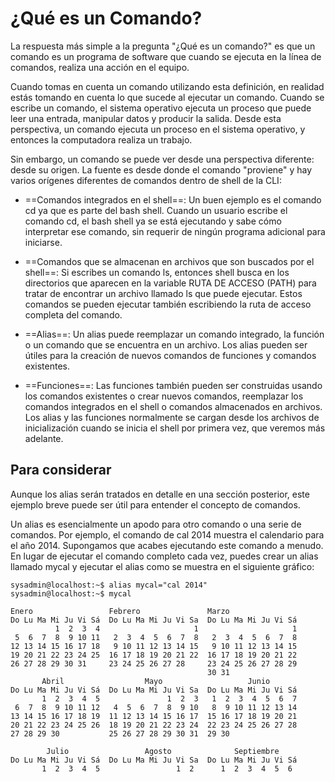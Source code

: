 # ¿Qué es un Comando?
La respuesta más simple a la pregunta "¿Qué es un comando?" es que un comando es un programa de software que cuando se ejecuta en la línea de comandos, realiza una acción en el equipo.

Cuando tomas en cuenta un comando utilizando esta definición, en realidad estás tomando en cuenta lo que sucede al ejecutar un comando. Cuando se escribe un comando, el sistema operativo ejecuta un proceso que puede leer una entrada, manipular datos y producir la salida. Desde esta perspectiva, un comando ejecuta un proceso en el sistema operativo, y entonces la computadora realiza un trabajo.

Sin embargo, un comando se puede ver desde una perspectiva diferente: desde su origen. La fuente es desde donde el comando "proviene" y hay varios orígenes diferentes de comandos dentro de shell de la CLI:

- ==Comandos integrados en el shell==: Un buen ejemplo es el comando cd ya que es parte del bash shell. Cuando un usuario escribe el comando cd, el bash shell ya se está ejecutando y sabe cómo interpretar ese comando, sin requerir de ningún programa adicional para iniciarse.

- ==Comandos que se almacenan en archivos que son buscados por el shell==: Si escribes un comando ls, entonces shell busca en los directorios que aparecen en la variable RUTA DE ACCESO (PATH) para tratar de encontrar un archivo llamado ls que puede ejecutar. Estos comandos se pueden ejecutar también escribiendo la ruta de acceso completa del comando.

- ==Alias==: Un alias puede reemplazar un comando integrado, la función o un comando que se encuentra en un archivo. Los alias pueden ser útiles para la creación de nuevos comandos de funciones y comandos existentes.

- ==Funciones==: Las funciones también pueden ser construidas usando los comandos existentes o crear nuevos comandos, reemplazar los comandos integrados en el shell o comandos almacenados en archivos. Los alias y las funciones normalmente se cargan desde los archivos de inicialización cuando se inicia el shell por primera vez, que veremos más adelante.

## Para considerar

Aunque los alias serán tratados en detalle en una sección posterior, este ejemplo breve puede ser útil para entender el concepto de comandos.

Un alias es esencialmente un apodo para otro comando o una serie de comandos. Por ejemplo, el comando de cal 2014 muestra el calendario para el año 2014. Supongamos que acabes ejecutando este comando a menudo. En lugar de ejecutar el comando completo cada vez, puedes crear un alias llamado mycal y ejecutar el alias como se muestra en el siguiente gráfico:
```shell-session
sysadmin@localhost:~$ alias mycal="cal 2014"                             
sysadmin@localhost:~$ mycal

Enero                 Febrero               Marzo                  
Do Lu Ma Mi Ju Vi Sá  Do Lu Ma Mi Ju Vi Sa  Do Lu Ma Mi Ju Vi Sá        
          1  2  3  4                     1                     1      
 5  6  7  8  9 10 11   2  3  4  5  6  7  8   2  3  4  5  6  7  8          
12 13 14 15 16 17 18   9 10 11 12 13 14 15   9 10 11 12 13 14 15         
19 20 21 22 23 24 25  16 17 18 19 20 21 22  16 17 18 19 20 21 22         
26 27 28 29 30 31     23 24 25 26 27 28     23 24 25 26 27 28 29         
                                            30 31         
       Abril                  Mayo                   Junio                 
Do Lu Ma Mi Ju Vi Sá  Do Lu Ma Mi Ju Vi Sa  Do Lu Ma Mi Ju Vi Sá         
       1  2  3  4  5               1  2  3   1  2  3  4  5  6  7         
 6  7  8  9 10 11 12   4  5  6  7  8  9 10   8  9 10 11 12 13 14         
13 14 15 16 17 18 19  11 12 13 14 15 16 17  15 16 17 18 19 20 21     
20 21 22 23 24 25 26  18 19 20 21 22 23 24  22 23 24 25 26 27 28    
27 28 29 30           25 26 27 28 29 30 31  29 30                               

        Julio                 Agosto              Septiembre 
Do Lu Ma Mi Ju Vi Sá  Do Lu Ma Mi Ju Vi Sa  Do Lu Ma Mi Ju Vi Sá
       1  2  3  4  5                 1  2      1  2  3  4  5  6
```
